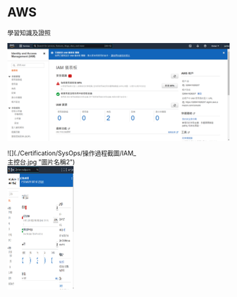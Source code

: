 # AWS   
學習知識及證照

![GITHUB]( https://github.com/junhong-tom/AWS/blob/main/Certification/SysOps/%E6%93%8D%E4%BD%9C%E9%81%8E%E7%A8%8B%E6%88%AA%E5%9C%96/IAM_%E4%B8%BB%E6%8E%A7%E5%8F%B0.jpg "圖片名稱")


<div style="width: 60%">
  ![](./Certification/SysOps/操作過程截圖/IAM_主控台.jpg "圖片名稱2")
</div>


<img src="./Certification/SysOps/操作過程截圖/IAM_主控台.jpg" width="150" height="280">



